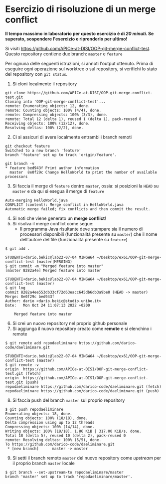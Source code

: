 # Esercizio di risoluzione di un merge conflict

**Il tempo massimo in laboratorio per questo esercizio è di _20 minuti_.
Se superato, sospendere l'esercizio e riprenderlo per ultimo!**

Si visiti https://github.com/APICe-at-DISI/OOP-git-merge-conflict-test.
Questo repository contiene due branch: `master` e `feature`

Per ognuna delle seguenti istruzioni, si annoti l'output ottenuto.
Prima di eseguire ogni operazione sul worktree o sul repository,
si verifichi lo stato del repository con `git status`.

1. Si cloni localmente il repository
```
git clone https://github.com/APICe-at-DISI/OOP-git-merge-conflict-test.git
Cloning into 'OOP-git-merge-conflict-test'...
remote: Enumerating objects: 12, done.
remote: Counting objects: 100% (4/4), done.
remote: Compressing objects: 100% (3/3), done.
remote: Total 12 (delta 1), reused 1 (delta 1), pack-reused 8
Receiving objects: 100% (12/12), done.
Resolving deltas: 100% (2/2), done.
```
2. Ci si assicuri di avere localmente entrambi i branch remoti
```
git checkout feature
Switched to a new branch 'feature'
branch 'feature' set up to track 'origin/feature'.
```
```
git branch -v
* feature bed943f Print author information
  master  8e0f29c Change HelloWorld to print the number of available processors
```
3. Si faccia il merge di `feature` dentro `master`, ossia: si posizioni la `HEAD` su `master`   e da qui si esegua il merge di `feature`
```
Auto-merging HelloWorld.java
CONFLICT (content): Merge conflict in HelloWorld.java
Automatic merge failed; fix conflicts and then commit the result.
```
4. Si noti che viene generato un **merge conflict**!
5. Si risolva il merge conflict come segue:
   - Il programma Java risultante deve stampare sia il numero di processori disponibili
     (funzionalità presente su `master`)
     che il nome dell'autore del file
     (funzionalità presente su `feature`)
```
$ git add .

STUDENTI+dario.bekic@lab22-07-04 MINGW64 ~/Desktop/ex61/OOP-git-merge-conflict-test (master|MERGING)
$ git commit -m "Merged feature into master"
[master 8282a4e] Merged feature into master

STUDENTI+dario.bekic@lab22-07-04 MINGW64 ~/Desktop/ex61/OOP-git-merge-conflict-test (master)
$ git log
commit 8282a4ee553db33cf72d63eacc645db6db3a9be0 (HEAD -> master)
Merge: 8e0f29c bed943f
Author: dario <dario.bekic@studio.unibo.it>
Date:   Mon Oct 24 11:07:13 2022 +0200

    Merged feature into master

```
6. Si crei un nuovo repository nel proprio github personale
7. Si aggiunga il nuovo repository creato come **remote** e si elenchino i remote
```
$ git remote add repodaeliminare https://github.com/darico-code/daeliminare.git

STUDENTI+dario.bekic@lab22-07-04 MINGW64 ~/Desktop/ex61/OOP-git-merge-conflict-test (master)
$ git remote -v
origin  https://github.com/APICe-at-DISI/OOP-git-merge-conflict-test.git (fetch)
origin  https://github.com/APICe-at-DISI/OOP-git-merge-conflict-test.git (push)
repodaeliminare https://github.com/darico-code/daeliminare.git (fetch)
repodaeliminare https://github.com/darico-code/daeliminare.git (push)
```
8. Si faccia push del branch `master` sul proprio repository
```
$ git push repodaeliminare
Enumerating objects: 18, done.
Counting objects: 100% (18/18), done.
Delta compression using up to 12 threads
Compressing objects: 100% (14/14), done.
Writing objects: 100% (18/18), 1.86 KiB | 317.00 KiB/s, done.
Total 18 (delta 5), reused 10 (delta 2), pack-reused 0
remote: Resolving deltas: 100% (5/5), done.
To https://github.com/darico-code/daeliminare.git
 * [new branch]      master -> master
```
9. Si setti il branch remoto `master` del nuovo repository come *upstream* per il proprio branch `master` locale
```
$ git branch --set-upstream-to repodaeliminare/master
branch 'master' set up to track 'repodaeliminare/master'.
```